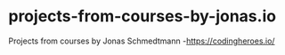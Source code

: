 # projects-from-courses-by-jonas.io
Projects from courses by Jonas Schmedtmann -https://codingheroes.io/
